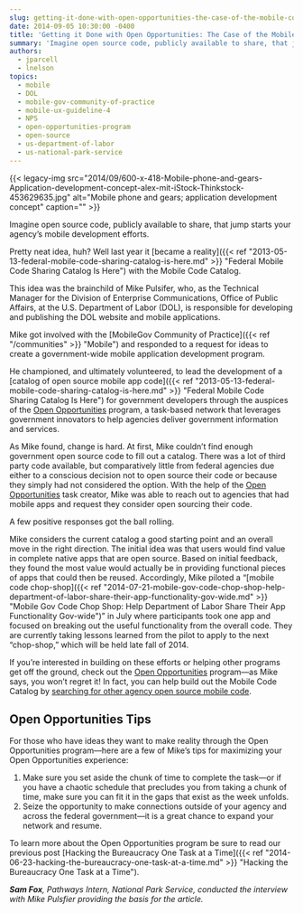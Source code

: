 ```yaml
---
slug: getting-it-done-with-open-opportunities-the-case-of-the-mobile-code-catalog
date: 2014-09-05 10:30:00 -0400
title: 'Getting it Done with Open Opportunities: The Case of the Mobile Code Catalog'
summary: 'Imagine open source code, publicly available to share, that jump starts your agency’s mobile development efforts. Pretty neat idea, huh? Well last year it became a reality with the Mobile Code Catalog. This idea was the brainchild of Mike Pulsifer, who, as the Technical Manager for the Division of Enterprise Communications, Office of Public Affairs,'
authors:
  - jparcell
  - lnelson
topics:
  - mobile
  - DOL
  - mobile-gov-community-of-practice
  - mobile-ux-guideline-4
  - NPS
  - open-opportunities-program
  - open-source
  - us-department-of-labor
  - us-national-park-service
---
```


{{< legacy-img src="2014/09/600-x-418-Mobile-phone-and-gears-Application-development-concept-alex-mit-iStock-Thinkstock-453629635.jpg" alt="Mobile phone and gears; application development concept" caption="" >}}

Imagine open source code, publicly available to share, that jump starts your agency’s mobile development efforts.

Pretty neat idea, huh? Well last year it [became a reality]({{< ref "2013-05-13-federal-mobile-code-sharing-catalog-is-here.md" >}} "Federal Mobile Code Sharing Catalog Is Here") with the Mobile Code Catalog.

This idea was the brainchild of Mike Pulsifer, who, as the Technical Manager for the Division of Enterprise Communications, Office of Public Affairs, at the U.S. Department of Labor (DOL), is responsible for developing and publishing the DOL website and mobile applications.

Mike got involved with the [MobileGov Community of Practice]({{< ref "/communities" >}} "Mobile") and responded to a request for ideas to create a government-wide mobile application development program.

He championed, and ultimately volunteered, to lead the development of a [catalog of open source mobile app code]({{< ref "2013-05-13-federal-mobile-code-sharing-catalog-is-here.md" >}} "Federal Mobile Code Sharing Catalog Is Here") for government developers through the auspices of the [Open Opportunities](https://openopps.digitalgov.gov/) program, a task-based network that leverages government innovators to help agencies deliver government information and services.

As Mike found, change is hard. At first, Mike couldn’t find enough government open source code to fill out a catalog. There was a lot of third party code available, but comparatively little from federal agencies due either to a conscious decision not to open source their code or because they simply had not considered the option. With the help of the [Open Opportunities](https://openopps.digitalgov.gov/) task creator, Mike was able to reach out to agencies that had mobile apps and request they consider open sourcing their code.

A few positive responses got the ball rolling.

Mike considers the current catalog a good starting point and an overall move in the right direction. The initial idea was that users would find value in complete native apps that are open source. Based on initial feedback, they found the most value would actually be in providing functional pieces of apps that could then be reused. Accordingly, Mike piloted a “[mobile code chop-shop]({{< ref "2014-07-21-mobile-gov-code-chop-shop-help-department-of-labor-share-their-app-functionality-gov-wide.md" >}} "Mobile Gov Code Chop Shop: Help Department of Labor Share Their App Functionality Gov-wide")” in July where participants took one app and focused on breaking out the useful functionality from the overall code. They are currently taking lessons learned from the pilot to apply to the next “chop-shop,” which will be held late fall of 2014.

If you’re interested in building on these efforts or helping other programs get off the ground, check out the [Open Opportunities](https://openopps.digitalgov.gov/) program—as Mike says, you won’t regret it! In fact, you can help build out the Mobile Code Catalog by [searching for other agency open source mobile code](https://openopps.digitalgov.gov/tasks/19).

## Open Opportunities Tips

For those who have ideas they want to make reality through the Open Opportunities program—here are a few of Mike’s tips for maximizing your Open Opportunities experience:

  1. Make sure you set aside the chunk of time to complete the task—or if you have a chaotic schedule that precludes you from taking a chunk of time, make sure you can fit it in the gaps that exist as the week unfolds.
  2. Seize the opportunity to make connections outside of your agency and across the federal government—it is a great chance to expand your network and resume.

To learn more about the Open Opportunities program be sure to read our previous post [Hacking the Bureaucracy One Task at a Time]({{< ref "2014-06-23-hacking-the-bureaucracy-one-task-at-a-time.md" >}} "Hacking the Bureaucracy One Task at a Time").

_**Sam Fox**, Pathways Intern, National Park Service, conducted the interview with Mike Pulsfier providing the basis for the article._
